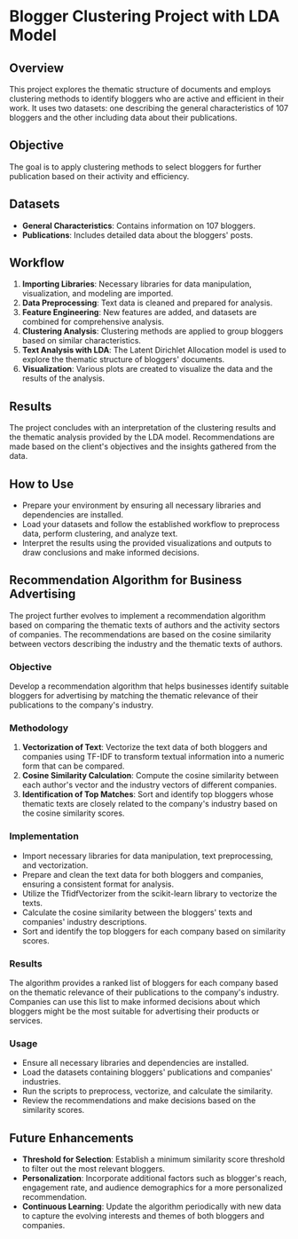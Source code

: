 # Blogger Clustering Project with LDA Model

## Overview
This project explores the thematic structure of documents and employs clustering methods to identify bloggers who are active and efficient in their work. It uses two datasets: one describing the general characteristics of 107 bloggers and the other including data about their publications.

## Objective
The goal is to apply clustering methods to select bloggers for further publication based on their activity and efficiency.

## Datasets
- **General Characteristics**: Contains information on 107 bloggers.
- **Publications**: Includes detailed data about the bloggers' posts.

## Workflow
1. **Importing Libraries**: Necessary libraries for data manipulation, visualization, and modeling are imported.
2. **Data Preprocessing**: Text data is cleaned and prepared for analysis.
3. **Feature Engineering**: New features are added, and datasets are combined for comprehensive analysis.
4. **Clustering Analysis**: Clustering methods are applied to group bloggers based on similar characteristics.
5. **Text Analysis with LDA**: The Latent Dirichlet Allocation model is used to explore the thematic structure of bloggers' documents.
6. **Visualization**: Various plots are created to visualize the data and the results of the analysis.

## Results
The project concludes with an interpretation of the clustering results and the thematic analysis provided by the LDA model. Recommendations are made based on the client's objectives and the insights gathered from the data.

## How to Use
- Prepare your environment by ensuring all necessary libraries and dependencies are installed.
- Load your datasets and follow the established workflow to preprocess data, perform clustering, and analyze text.
- Interpret the results using the provided visualizations and outputs to draw conclusions and make informed decisions.

## Recommendation Algorithm for Business Advertising

The project further evolves to implement a recommendation algorithm based on comparing the thematic texts of authors and the activity sectors of companies. The recommendations are based on the cosine similarity between vectors describing the industry and the thematic texts of authors.

### Objective

Develop a recommendation algorithm that helps businesses identify suitable bloggers for advertising by matching the thematic relevance of their publications to the company's industry.

### Methodology

1. **Vectorization of Text**: Vectorize the text data of both bloggers and companies using TF-IDF to transform textual information into a numeric form that can be compared.
2. **Cosine Similarity Calculation**: Compute the cosine similarity between each author's vector and the industry vectors of different companies.
3. **Identification of Top Matches**: Sort and identify top bloggers whose thematic texts are closely related to the company's industry based on the cosine similarity scores.

### Implementation

- Import necessary libraries for data manipulation, text preprocessing, and vectorization.
- Prepare and clean the text data for both bloggers and companies, ensuring a consistent format for analysis.
- Utilize the TfidfVectorizer from the scikit-learn library to vectorize the texts.
- Calculate the cosine similarity between the bloggers' texts and companies' industry descriptions.
- Sort and identify the top bloggers for each company based on similarity scores.

### Results

The algorithm provides a ranked list of bloggers for each company based on the thematic relevance of their publications to the company's industry. Companies can use this list to make informed decisions about which bloggers might be the most suitable for advertising their products or services.

### Usage

- Ensure all necessary libraries and dependencies are installed.
- Load the datasets containing bloggers' publications and companies' industries.
- Run the scripts to preprocess, vectorize, and calculate the similarity.
- Review the recommendations and make decisions based on the similarity scores.

## Future Enhancements

- **Threshold for Selection**: Establish a minimum similarity score threshold to filter out the most relevant bloggers.
- **Personalization**: Incorporate additional factors such as blogger's reach, engagement rate, and audience demographics for a more personalized recommendation.
- **Continuous Learning**: Update the algorithm periodically with new data to capture the evolving interests and themes of both bloggers and companies.
